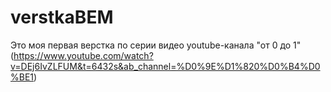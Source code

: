 # verstkaBEM
Это моя первая верстка по серии видео youtube-канала "от 0 до 1" (https://www.youtube.com/watch?v=DEj6IvZLFUM&t=6432s&ab_channel=%D0%9E%D1%820%D0%B4%D0%BE1)
